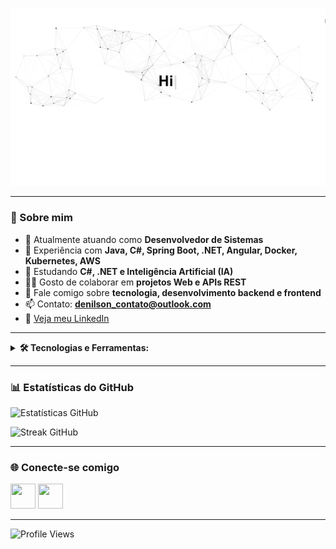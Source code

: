 <p align="center">
  <img src="https://github.com/DhenSouza/DhenSouza/raw/main/assets/header-github.gif" alt="Hi, I'm Denilson">
</p>

---

### 👋 Sobre mim

- 🔭 Atualmente atuando como **Desenvolvedor de Sistemas**
- 💼 Experiência com **Java, C#, Spring Boot, .NET, Angular, Docker, Kubernetes, AWS**
- 🌱 Estudando **C#, .NET e Inteligência Artificial (IA)**
- 👨‍💻 Gosto de colaborar em **projetos Web e APIs REST**
- 💬 Fale comigo sobre **tecnologia, desenvolvimento backend e frontend**
- 📫 Contato: **denilson_contato@outlook.com**
- 📄 [Veja meu LinkedIn](https://www.linkedin.com/in/denilson-souza/)

---

<details>
  <summary><b>🛠️ Tecnologias e Ferramentas:</b></summary>
  <br/>
  <p align="left">
    <a href="https://angular.io" target="_blank"><img src="https://angular.io/assets/images/logos/angular/angular.svg" width="40" height="40"/></a>
    <a href="https://getbootstrap.com" target="_blank"><img src="https://raw.githubusercontent.com/devicons/devicon/master/icons/bootstrap/bootstrap-plain-wordmark.svg" width="40" height="40"/></a>
    <a href="https://www.java.com" target="_blank"><img src="https://raw.githubusercontent.com/devicons/devicon/master/icons/java/java-original.svg" width="40" height="40"/></a>
    <a href="https://spring.io/" target="_blank"><img src="https://www.vectorlogo.zone/logos/springio/springio-icon.svg" width="40" height="40"/></a>
    <a href="https://dotnet.microsoft.com/" target="_blank"><img src="https://raw.githubusercontent.com/devicons/devicon/master/icons/dot-net/dot-net-original.svg" width="40" height="40"/></a>
    <a href="https://learn.microsoft.com/en-us/dotnet/csharp/" target="_blank"><img src="https://raw.githubusercontent.com/devicons/devicon/master/icons/csharp/csharp-original.svg" width="40" height="40"/></a>
    <a href="https://aws.amazon.com/" target="_blank"><img src="https://raw.githubusercontent.com/devicons/devicon/master/icons/amazonwebservices/amazonwebservices-original.svg" width="40" height="40"/></a>
    <a href="https://nodejs.org" target="_blank"><img src="https://raw.githubusercontent.com/devicons/devicon/master/icons/nodejs/nodejs-original-wordmark.svg" width="40" height="40"/></a>
    <a href="https://developer.mozilla.org/en-US/docs/Web/JavaScript" target="_blank"><img src="https://raw.githubusercontent.com/devicons/devicon/master/icons/javascript/javascript-original.svg" width="40" height="40"/></a>
    <a href="https://www.w3schools.com/css/" target="_blank"><img src="https://raw.githubusercontent.com/devicons/devicon/master/icons/css3/css3-original-wordmark.svg" width="40" height="40"/></a>
    <a href="https://www.w3.org/html/" target="_blank"><img src="https://raw.githubusercontent.com/devicons/devicon/master/icons/html5/html5-original-wordmark.svg" width="40" height="40"/></a>
    <a href="https://www.postgresql.org" target="_blank"><img src="https://raw.githubusercontent.com/devicons/devicon/master/icons/postgresql/postgresql-original-wordmark.svg" width="40" height="40"/></a>
    <a href="https://www.mysql.com/" target="_blank"><img src="https://raw.githubusercontent.com/devicons/devicon/master/icons/mysql/mysql-original-wordmark.svg" width="40" height="40"/></a>
    <a href="https://www.microsoft.com/en-us/sql-server" target="_blank"><img src="https://www.svgrepo.com/show/303229/microsoft-sql-server-logo.svg" width="40" height="40"/></a>
    <a href="https://git-scm.com/" target="_blank"><img src="https://www.vectorlogo.zone/logos/git-scm/git-scm-icon.svg" width="40" height="40"/></a>
    <a href="https://postman.com" target="_blank"><img src="https://www.vectorlogo.zone/logos/getpostman/getpostman-icon.svg" width="40" height="40"/></a>
    <a href="https://firebase.google.com/" target="_blank"><img src="https://www.vectorlogo.zone/logos/firebase/firebase-icon.svg" width="40" height="40"/></a>
    <a href="https://figma.com/" target="_blank"><img src="https://www.vectorlogo.zone/logos/figma/figma-icon.svg" width="40" height="40"/></a>
    <a href="https://heroku.com/" target="_blank"><img src="https://www.vectorlogo.zone/logos/heroku/heroku-icon.svg" width="40" height="40"/></a>
  </p>
</details>


---

### 📊 Estatísticas do GitHub

<p align="left">
  <img src="https://github-readme-stats.vercel.app/api?username=dhensouza&show_icons=true&locale=en" alt="Estatísticas GitHub" />
</p>

<p align="left">
  <img src="https://github-readme-streak-stats.herokuapp.com/?user=dhensouza" alt="Streak GitHub" />
</p>

---

### 🌐 Conecte-se comigo

<p align="left">
  <a href="https://linkedin.com/in/denilson-souza" target="blank"><img src="https://raw.githubusercontent.com/rahuldkjain/github-profile-readme-generator/master/src/images/icons/Social/linked-in-alt.svg" width="40" height="40"/></a>
  <a href="https://discord.com/users/Denilson_S#0699" target="blank"><img src="https://raw.githubusercontent.com/rahuldkjain/github-profile-readme-generator/master/src/images/icons/Social/discord.svg" width="40" height="40"/></a>
</p>

---

<p align="left"> <img src="https://komarev.com/ghpvc/?username=dhensouza&label=Profile%20views&color=0e75b6&style=flat" alt="Profile Views" /> </p>
